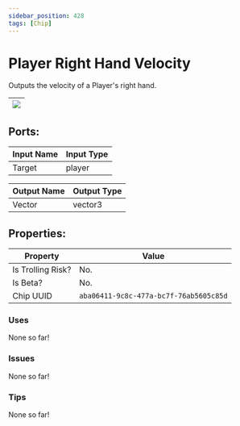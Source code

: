 ```yaml
---
sidebar_position: 428
tags: [Chip]
---
```


# Player Right Hand Velocity


Outputs the velocity of a Player's right hand.

| ![](https://images-ext-2.discordapp.net/external/MPmIaQzlEPmgGWlgi-WxBBXt0Bjv_zWPkg1y1f_sy3s/https/www.recroomcircuits.com/image/circuit/absolute-value?width=206&height=108) |
|-----|

## Ports:

| Input Name | Input Type |
|-----------|-----------|
| Target | player |

| Output Name | Output Type |
|-----------|-----------|
| Vector | vector3 |

## Properties:

| Property  | Value |
|-------------------|-----------|
| Is Trolling Risk? | No. |
| Is Beta? | No. |
| Chip UUID | `aba06411-9c8c-477a-bc7f-76ab5605c85d` |

### Uses
None so far!

### Issues
None so far!

### Tips
None so far!
